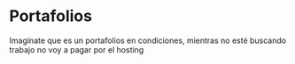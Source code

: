 # Portafolios
Imagínate que es un portafolios en condiciones, mientras no esté buscando trabajo no voy a pagar por el hosting
